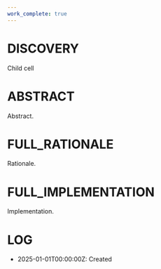 ```yaml
---
work_complete: true
---
```


# DISCOVERY
Child cell

# ABSTRACT
Abstract.

# FULL_RATIONALE
Rationale.

# FULL_IMPLEMENTATION
Implementation.

# LOG
- 2025-01-01T00:00:00Z: Created
